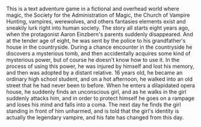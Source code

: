 This is a text adventure game in a fictional and overhead world where magic, the Society for the Administration of Magic, the Church of Vampire Hunting, vampires, werewolves, and others fantasies elements exist and sneakily lurk right into human society. The story all starts eight years ago, when the protagonist Aaron Einzbern's parents suddenly disappeared. And at the tender age of eight, he was sent by the police to his grandfather's house in the countryside. During a chance encounter in the countryside he discovers a mysterious tomb, and then accidentally acquires some kind of mysterious power, but of course he doesn't know how to use it. In the process of using this power, he was injured by himself and lost his memory, and then was adopted by a distant relative. 16 years old, he became an ordinary high school student, and on a hot afternoon, he walked into an old street that he had never been to before. When he enters a dilapidated opera house, he suddenly finds an unconscious girl, and as he walks in the girl suddenly attacks him, and in order to protect himself he goes on a rampage and loses his mind and falls into a coma. The next day he finds the girl standing in front of him unharmed, and is told that the girl's identity is actually the legendary vampire, and his fate has changed from this day.
